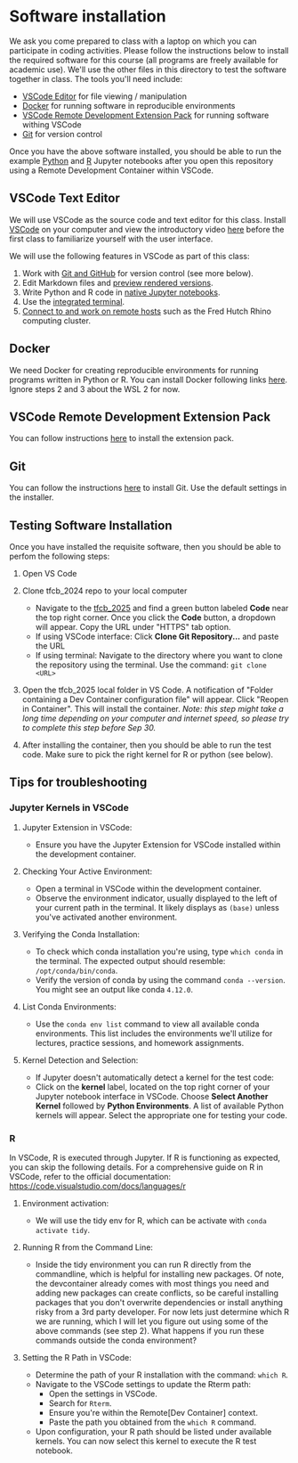 # Software installation

We ask you come prepared to class with a laptop on which you can participate in coding activities. Please follow the instructions below to install the required software for this course (all programs are freely available for academic use). We'll use the other files in this directory to test the software together in class. The tools you'll need include:

- [VSCode Editor](#text-editor) for file viewing / manipulation
- [Docker](#docker) for running software in reproducible environments
- [VSCode Remote Development Extension Pack](#vscode-remote-development-extension-pack) for running software withing VSCode
- [Git](#git) for version control

Once you have the above software installed, you should be able to run the example [Python](test_python.ipynb) and [R](test_R.ipynb) Jupyter notebooks after you open this repository using a Remote Development Container within VSCode.

## VSCode Text Editor

We will use VSCode as the source code and text editor for this class. Install [VSCode](https://code.visualstudio.com/Download) on your computer and view the introductory video [here](https://code.visualstudio.com/docs/introvideos/basics) before the first class to familiarize yourself with the user interface.

We will use the following features in VSCode as part of this class:

1. Work with [Git and GitHub](https://code.visualstudio.com/docs/introvideos/versioncontrol) for version control (see more below).
2. Edit Markdown files and [preview rendered versions](https://code.visualstudio.com/docs/languages/markdown).
3. Write Python and R code in [native Jupyter notebooks](https://code.visualstudio.com/docs/datascience/jupyter-notebooks).
4. Use the [integrated terminal](https://code.visualstudio.com/docs/editor/integrated-terminal).
5. [Connect to and work on remote hosts](https://code.visualstudio.com/docs/remote/ssh) such as the Fred Hutch Rhino computing cluster.

## Docker

We need Docker for creating reproducible environments for running programs written in Python or R.
You can install Docker following links [here](https://code.visualstudio.com/docs/remote/containers#_installation). Ignore steps 2 and 3 about the WSL 2 for now. 

## VSCode Remote Development Extension Pack

You can follow instructions [here](https://marketplace.visualstudio.com/items?itemName=ms-vscode-remote.vscode-remote-extensionpack) to install the extension pack.

## Git

You can follow the instructions [here](https://git-scm.com/book/en/v2/Getting-Started-Installing-Git) to install Git. Use the default settings in the installer.

## Testing Software Installation

Once you have installed the requisite software, then you should be able to perfom the following steps:

1) Open VS Code

1) Clone tfcb_2024 repo to your local computer  
    - Navigate to the [tfcb_2025](https://github.com/FredHutch/tfcb_2025) and find a green button labeled **Code** near the top right corner. Once you click the **Code**  button, a dropdown will appear. Copy the URL under "HTTPS" tab option.  
    - If using VSCode interface: Click **Clone Git Repository...**  and paste the URL   
    - If using terminal: Navigate to the directory where you want to clone the repository using the terminal. Use the command: `git clone <URL>`

1) Open the tfcb_2025 local folder in VS Code. A notification of "Folder containing a Dev Container configuration file" will appear. Click "Reopen in Container". This will install the container. *Note: this step might take a long time depending on your computer and internet speed, so please try to complete this step before Sep 30.*

1) After installing the container, then you should be able to run the test code. Make sure to pick the right kernel for R or python (see below).


## Tips for troubleshooting
### Jupyter Kernels in VSCode
1) Jupyter Extension in VSCode:
    * Ensure you have the Jupyter Extension for VSCode installed within the development container. 

1) Checking Your Active Environment:
    * Open a terminal in VSCode within the development container.
    * Observe the environment indicator, usually displayed to the left of your current path in the terminal. It likely displays as `(base)` unless you've activated another environment.

1) Verifying the Conda Installation:
    * To check which conda installation you're using, type `which conda` in the terminal. The expected output should resemble: `/opt/conda/bin/conda`.
    * Verify the version of conda by using the command `conda --version`. You might see an output like conda `4.12.0`.

1) List Conda Environments:
    * Use the `conda env list` command to view all available conda environments. This list includes the environments we'll utilize for lectures, practice sessions, and homework assignments.

1) Kernel Detection and Selection:
    * If Jupyter doesn't automatically detect a kernel for the test code:
    * Click on the **kernel** label, located on the top right corner of your Jupyter notebook interface in VSCode. Choose **Select Another Kernel** followed by **Python Environments**. A list of available Python kernels will appear. Select the appropriate one for testing your code.

### R
In VSCode, R is executed through Jupyter. If R is functioning as expected, you can skip the following details. For a comprehensive guide on R in VSCode, refer to the official documentation: https://code.visualstudio.com/docs/languages/r  

1) Environment activation:
    * We will use the tidy env for R, which can be activate with `conda activate tidy`.

1) Running R from the Command Line:
    * Inside the tidy environment you can run R directly from the commandline, which is helpful for installing new packages. Of note, the devcontainer already comes with most things you need and adding new packages can create conflicts, so be careful installing packages that you don't overwrite dependencies or install anything risky from a 3rd party developer. For now lets just determine which R we are running, which I will let you figure out using some of the above commands (see step 2). What happens if you run these commands outside the conda environment?

1) Setting the R Path in VSCode:
    * Determine the path of your R installation with the command: `which R`.
    * Navigate to the VSCode settings to update the Rterm path:
        - Open the settings in VSCode.
        - Search for `Rterm`.
        - Ensure you're within the Remote[Dev Container] context.
        - Paste the path you obtained from the `which R` command.
    * Upon configuration, your R path should be listed under available kernels. You can now select this kernel to execute the R test notebook.
